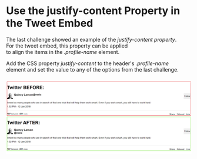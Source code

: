 ﻿# Use the justify-content Property in the Tweet Embed  

The last challenge showed an example of the *justify-content property*.    
For the tweet embed, this property can be applied   
to align the items in the *.profile-name* element.   

Add the CSS property *justify-content* to the header's *.profile-name*   
element and set the value to any of the options from the last challenge.   

### ![justify-content Before and After](https://github.com/AndriiKot/CSS__Flexbox__FreeCodeCamp/blob/main/__08__Use_the_justify-content_Property_in_the_Tweet_Embed/imgs/before_and_after.png)


